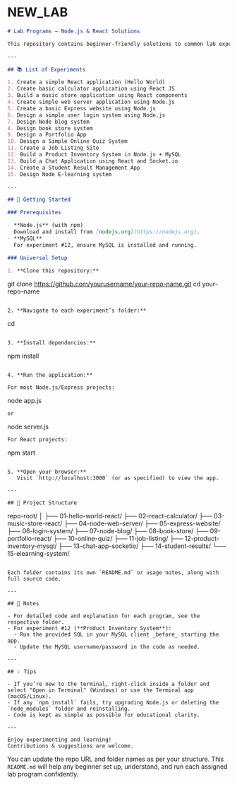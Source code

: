 # NEW_LAB


```markdown
# Lab Programs – Node.js & React Solutions

This repository contains beginner-friendly solutions to common lab experiments using **Node.js** and **React.js**. Every project is designed for newcomers—just follow the setup instructions and you’ll be able to run and explore each experiment with ease!

---

## 📚 List of Experiments

1. Create a simple React application (Hello World)
2. Create basic calculator application using React JS
3. Build a music store application using React components
4. Create simple web server application using Node.js
5. Create a basic Express website using Node.js
6. Design a simple user login system using Node.js
7. Design Node blog system
8. Design book store system
9. Design a Portfolio App
10. Design a Simple Online Quiz System
11. Create a Job Listing Site
12. Build a Product Inventory System in Node.js + MySQL
13. Build a Chat Application using React and Socket.io
14. Create a Student Result Management App
15. Design Node E-learning system

---

## 🚀 Getting Started

### Prerequisites

- **Node.js** (with npm)  
  Download and install from [nodejs.org](https://nodejs.org).
- **MySQL**  
  For experiment #12, ensure MySQL is installed and running.

### Universal Setup

1. **Clone this repository:**

```
git clone https://github.com/yourusername/your-repo-name.git
cd your-repo-name
```

2. **Navigate to each experiment’s folder:**

```
cd 
```

3. **Install dependencies:**

```
npm install
```

4. **Run the application:**

For most Node.js/Express projects:
```
node app.js
```
or
```
node server.js
```
For React projects:
```
npm start
```

5. **Open your browser:**  
   Visit `http://localhost:3000` (or as specified) to view the app.

---

## 📝 Project Structure

```
repo-root/
│
├── 01-hello-world-react/
├── 02-react-calculator/
├── 03-music-store-react/
├── 04-node-web-server/
├── 05-express-website/
├── 06-login-system/
├── 07-node-blog/
├── 08-book-store/
├── 09-portfolio-react/
├── 10-online-quiz/
├── 11-job-listing/
├── 12-product-inventory-mysql/
├── 13-chat-app-socketio/
├── 14-student-results/
└── 15-elearning-system/
```

Each folder contains its own `README.md` or usage notes, along with full source code.

---

## 🔑 Notes

- For detailed code and explanation for each program, see the respective folder.
- For experiment #12 (**Product Inventory System**):  
  - Run the provided SQL in your MySQL client _before_ starting the app.
  - Update the MySQL username/password in the code as needed.

---

## 💡 Tips

- If you’re new to the terminal, right-click inside a folder and select "Open in Terminal" (Windows) or use the Terminal app (macOS/Linux).
- If any `npm install` fails, try upgrading Node.js or deleting the `node_modules` folder and reinstalling.
- Code is kept as simple as possible for educational clarity.

---

Enjoy experimenting and learning!  
Contributions & suggestions are welcome.

```
You can update the repo URL and folder names as per your structure. This `README.md` will help any beginner set up, understand, and run each assigned lab program confidently.